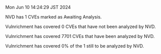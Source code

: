 Mon Jun 10 14:24:29 JST 2024

NVD has 1 CVEs marked as Awaiting Analysis.

Vulnrichment has covered 0 CVEs that have not been analyzed by NVD.

Vulnrichment has covered 7701 CVEs that have been analyzed by NVD.

Vulnrichment has covered 0% of the 1 still to be analyzed by NVD.

